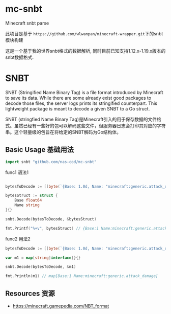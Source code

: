 # mc-snbt
Minecraft snbt parse

此项目是基于 `https://github.com/wlwanpan/minecraft-wrapper.git`下的snbt模块构建

这是一个基于我的世界snbt格式的数据解析, 同时目前已知支持1.12.x-1.19.x版本的snbt数据格式.

# SNBT

SNBT (Stringified Name Binary Tag) is a file format introduced by Minecraft to save its data. While there are some already exist good packages to decode those files, the server logs prints its stringified counterpart. This lightweight package is meant to decode a given SNBT to a Go struct.

SNBT (stringfied Name Binary Tag)是Minecraft引入的用于保存数据的文件格式。虽然已经有一些好的包可以解码这些文件，但服务器日志会打印其对应的字符串。这个轻量级的包旨在将给定的SNBT解码为Go结构体。

## Basic Usage 基础用法

```go
import snbt "github.com/nas-cod/mc-snbt"
```

func1 语法1

```go

bytesToDecode := []byte(`{Base: 1.0d, Name: "minecraft:generic.attack_damage"}`)

bytesStruct := struct {
    Base float64
    Name string
}{}

snbt.Decode(bytesToDecode, &bytesStruct)

fmt.Printf("%+v", bytesStruct) // {Base:1 Name:minecraft:generic.attack_damage}
```

func2 用法2

```go
bytesToDecode := []byte(`{Base: 1.0d, Name: "minecraft:generic.attack_damage"}`)

var m1 = map[string]interface{}{}

snbt.Decode(bytesToDecode, &m1)

fmt.Println(m1) // map[Base:1 Name:minecraft:generic.attack_damage]
```





## Resources 资源

- https://minecraft.gamepedia.com/NBT_format
